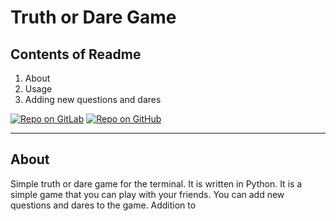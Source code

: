 # Truth or Dare Game

## Contents of Readme

1. About
2. Usage
3. Adding new questions and dares

[![Repo on GitLab](https://img.shields.io/badge/repo-GitLab-6C488A.svg)](https://gitlab.com/suoglu/truth_and_dare)
[![Repo on GitHub](https://img.shields.io/badge/repo-GitHub-3D76C2.svg)](https://github.com/suoglu/truth_and_dare)

---

## About

Simple truth or dare game for the terminal. It is written in Python. It is a simple game that you can play with your friends.
You can add new questions and dares to the game. Addition to

